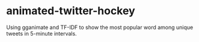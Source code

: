# animated-twitter-hockey
Using gganimate and TF-IDF to show the most popular word among unique tweets in 5-minute intervals.
